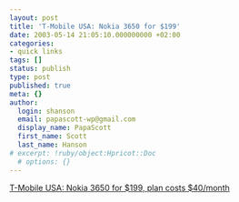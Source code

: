 ```yaml
---
layout: post
title: 'T-Mobile USA: Nokia 3650 for $199'
date: 2003-05-14 21:05:10.000000000 +02:00
categories:
- quick links
tags: []
status: publish
type: post
published: true
meta: {}
author:
  login: shanson
  email: papascott-wp@gmail.com
  display_name: PapaScott
  first_name: Scott
  last_name: Hanson
# excerpt: !ruby/object:Hpricot::Doc
  # options: {}
---
```

<p><a title="I paid &euro;49, plan costs &euro;15/month" href="http://www.t-mobile.com/promos/cameraphones_bundles.asp?phoneid=184769">T-Mobile USA: Nokia 3650 for $199, plan costs $40/month</a></p>
